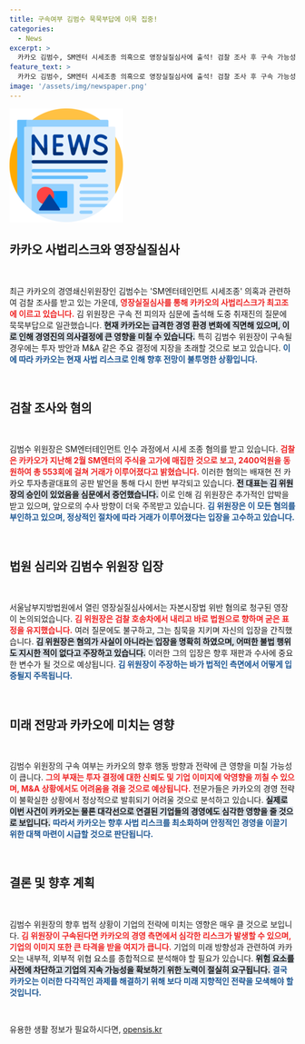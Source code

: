 ```yaml
---
title: 구속여부 김범수 묵묵부답에 이목 집중!
categories:
  - News
excerpt: >
  카카오 김범수, SM엔터 시세조종 의혹으로 영장실질심사에 출석! 검찰 조사 후 구속 가능성 높아지며 카카오의 사법리스크 최고조다. 그의 부재가 향후 투자 및 M&A 결정에 미칠 영향은? 결과는 곧 발표될 예정이다.
feature_text: >
  카카오 김범수, SM엔터 시세조종 의혹으로 영장실질심사에 출석! 검찰 조사 후 구속 가능성 높아지며 카카오의 사법리스크 최고조다. 그의 부재가 향후 투자 및 M&A 결정에 미칠 영향은? 결과는 곧 발표될 예정이다.
image: '/assets/img/newspaper.png'
---
```


<p><img src="/assets/img/newspaper.png" alt="kimp 속보" /></p>

<h2 data-ke-size="size26">카카오 사법리스크와 영장실질심사</h2>

<p data-ke-size="size16">&nbsp;</p>

<p>최근 카카오의 경영쇄신위원장인 김범수는 'SM엔터테인먼트 시세조종' 의혹과 관련하여 검찰 조사를 받고 있는 가운데, <b><span style="color: #ee2323;">영장실질심사를 통해 카카오의 사법리스크가 최고조에 이르고 있습니다.</span></b> 김 위원장은 구속 전 피의자 심문에 출석해 도중 취재진의 질문에 묵묵부답으로 일관했습니다. <b><span style="background-color: #21538527;">현재 카카오는 급격한 경영 환경 변화에 직면해 있으며, 이로 인해 경영진의 의사결정에 큰 영향을 미칠 수 있습니다.</span></b> 특히 김범수 위원장이 구속될 경우에는 투자 방안과 M&amp;A 같은 주요 결정에 지장을 초래할 것으로 보고 있습니다. <b><span style="color: #1a5490;">이에 따라 카카오는 현재 사법 리스크로 인해 향후 전망이 불투명한 상황입니다.</span></b></p>

<p data-ke-size="size16">&nbsp;</p>

<h2 data-ke-size="size26">검찰 조사와 혐의</h2>

<p data-ke-size="size16">&nbsp;</p>

<p>김범수 위원장은 SM엔터테인먼트 인수 과정에서 시세 조종 혐의를 받고 있습니다. <b><span style="color: #ee2323;">검찰은 카카오가 지난해 2월 SM엔터의 주식을 고가에 매집한 것으로 보고, 2400억원을 동원하여 총 553회에 걸쳐 거래가 이루어졌다고 밝혔습니다.</span></b> 이러한 혐의는 배재현 전 카카오 투자총괄대표의 공판 발언을 통해 다시 한번 부각되고 있습니다. <b><span style="background-color: #21538527;">전 대표는 김 위원장의 승인이 있었음을 심문에서 증언했습니다.</span></b> 이로 인해 김 위원장은 추가적인 압박을 받고 있으며, 앞으로의 수사 방향이 더욱 주목받고 있습니다. <b><span style="color: #1a5490;">김 위원장은 이 모든 혐의를 부인하고 있으며, 정상적인 절차에 따라 거래가 이루어졌다는 입장을 고수하고 있습니다.</span></b></p>

<p data-ke-size="size16">&nbsp;</p>

<h2 data-ke-size="size26">법원 심리와 김범수 위원장 입장</h2>

<p data-ke-size="size16">&nbsp;</p>

<p>서울남부지방법원에서 열린 영장실질심사에서는 자본시장법 위반 혐의로 청구된 영장이 논의되었습니다. <b><span style="color: #ee2323;">김 위원장은 검찰 호송차에서 내리고 바로 법원으로 향하며 굳은 표정을 유지했습니다.</span></b> 여러 질문에도 불구하고, 그는 침묵을 지키며 자신의 입장을 간직했습니다. <b><span style="background-color: #21538527;">김 위원장은 혐의가 사실이 아니라는 입장을 명확히 하였으며, 어떠한 불법 행위도 지시한 적이 없다고 주장하고 있습니다.</span></b> 이러한 그의 입장은 향후 재판과 수사에 중요한 변수가 될 것으로 예상됩니다. <b><span style="color: #1a5490;">김 위원장이 주장하는 바가 법적인 측면에서 어떻게 입증될지 주목됩니다.</span></b></p>

<p data-ke-size="size16">&nbsp;</p>

<h2 data-ke-size="size26">미래 전망과 카카오에 미치는 영향</h2>

<p data-ke-size="size16">&nbsp;</p>

<p>김범수 위원장의 구속 여부는 카카오의 향후 행동 방향과 전략에 큰 영향을 미칠 가능성이 큽니다. <b><span style="color: #ee2323;">그의 부재는 투자 결정에 대한 신뢰도 및 기업 이미지에 악영향을 끼칠 수 있으며, M&amp;A 상황에서도 어려움을 겪을 것으로 예상됩니다.</span></b> 전문가들은 카카오의 경영 전략이 불확실한 상황에서 정상적으로 발휘되기 어려울 것으로 분석하고 있습니다. <b><span style="background-color: #21538527;">실제로 이번 사건이 카카오는 물론 대각선으로 연결된 기업들의 경영에도 심각한 영향을 줄 것으로 보입니다.</span></b> <b><span style="color: #1a5490;">따라서 카카오는 향후 사법 리스크를 최소화하며 안정적인 경영을 이끌기 위한 대책 마련이 시급할 것으로 판단됩니다.</span></b></p>

<p data-ke-size="size16">&nbsp;</p>

<h2 data-ke-size="size26">결론 및 향후 계획</h2>

<p data-ke-size="size16">&nbsp;</p>

<p>김범수 위원장의 향후 법적 상황이 기업의 전략에 미치는 영향은 매우 클 것으로 보입니다. <b><span style="color: #ee2323;">김 위원장이 구속된다면 카카오의 경영 측면에서 심각한 리스크가 발생할 수 있으며, 기업의 이미지 또한 큰 타격을 받을 여지가 큽니다.</span></b> 기업의 미래 방향성과 관련하여 카카오는 내부적, 외부적 위협 요소를 종합적으로 분석해야 할 필요가 있습니다. <b><span style="background-color: #21538527;">위험 요소를 사전에 차단하고 기업의 지속 가능성을 확보하기 위한 노력이 절실히 요구됩니다.</span></b> <b><span style="color: #1a5490;">결국 카카오는 이러한 다각적인 과제를 해결하기 위해 보다 미래 지향적인 전략을 모색해야 할 것입니다.</span></b></p>

<p data-ke-size="size16">&nbsp;</p>
유용한 생활 정보가 필요하시다면, <a href="https://opensis.kr" rel="dofollow">opensis.kr</a>


